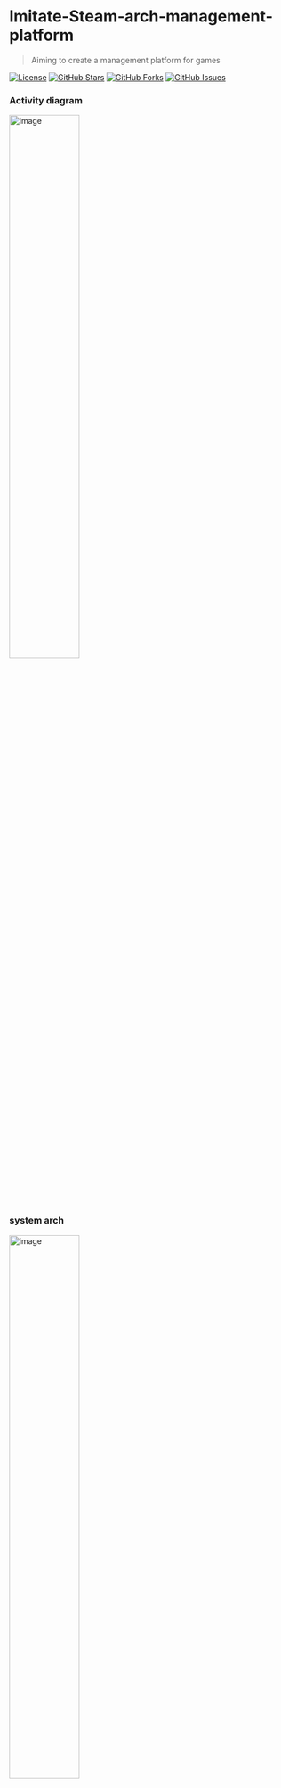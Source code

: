 # Imitate-Steam-arch-management-platform
> Aiming to create a management platform for games

 [![License](https://img.shields.io/badge/License-MIT-blue.svg)](LICENSE)
[![GitHub Stars](https://img.shields.io/github/stars/chris911024/Embedded-Linux-kernel?style=flat&label=Stars)](https://github.com/chris911024/Embedded-Linux-kernel/stargazers)
[![GitHub Forks](https://img.shields.io/github/forks/chris911024/Embedded-Linux-kernel?style=flat&label=Forks)](https://github.com/chris911024/Embedded-Linux-kernel/network/members)
[![GitHub Issues](https://img.shields.io/github/issues/chris911024/Embedded-Linux-kernel?style=flat&label=Issues)](https://github.com/chris911024/Embedded-Linux-kernel/issues)

### Activity diagram
<img width="50%" alt="image" src="https://github.com/CHUNG-HAO/Imitate-Steam-arch-management-platform/assets/67829896/10158926-6e57-4302-8090-823ef89e8839">


### system arch

<img width="50%" alt="image" src="https://github.com/CHUNG-HAO/Imitate-Steam-arch-management-platform/assets/67829896/de15b6e4-fed8-442c-9073-3247bc5483b4">

### System Design  - C4 model
> L1
<img width="50%" alt="image" src="https://github.com/CHUNG-HAO/Imitate-Steam-arch-management-platform/assets/67829896/1d092916-b3de-4559-822f-4e75d726f485">

> L2
<img width="50%" alt="image" src="https://github.com/CHUNG-HAO/Imitate-Steam-arch-management-platform/assets/67829896/15e021a7-7415-41a6-8a16-f91bdde975f2">

> L3
<img width="50%" alt="image" src="https://github.com/CHUNG-HAO/Imitate-Steam-arch-management-platform/assets/67829896/4e9142dc-bd39-4e5d-bfe6-b0ef07da94c9">



### high Level Class Diagram

<img width="50%" alt="image" src="https://github.com/CHUNG-HAO/Imitate-Steam-arch-management-platform/assets/67829896/a678d0be-67e7-49f8-b92a-8cabf6dc27b7">

### System Sequence Diagram

<img width="50%" alt="image" src="https://github.com/CHUNG-HAO/Imitate-Steam-arch-management-platform/assets/67829896/33b1c260-9f70-4b51-aadd-338280fcc6f7">

### System Deployment Diagram

<img width="50%" alt="image" src="https://github.com/CHUNG-HAO/Imitate-Steam-arch-management-platform/assets/67829896/e7289b6a-8d7e-4359-b95b-2c68a7c4d263">



### Use case

<img width="50%" alt="image" src="https://github.com/CHUNG-HAO/Imitate-Steam-arch-management-platform/assets/67829896/e6b049eb-e07c-4b4d-8ea9-5787eec18f9e">

### How to use
 https://e092-140-127-74-142.ngrok-free.app

<img width="50%" alt="image" src="https://github.com/CHUNG-HAO/Imitate-Steam-arch-management-platform/assets/67829896/8929fa98-ed37-483b-b62d-2410769f0082"> <br>

### front-end
> 1. Framwwork - Bootstrap, Ajax and JQuery <br>

> 主畫面 - 玩家

<img width="50%" alt="image" src="https://github.com/CHUNG-HAO/Imitate-Steam-arch-management-platform/assets/67829896/0126cb0a-f026-4aea-b129-a7f42c67cf9d"> <br>

<img width="50%" alt="image" src="https://github.com/CHUNG-HAO/Imitate-Steam-arch-management-platform/assets/67829896/a5d05be0-6d07-4cfb-8b43-9c86e39945fb"> <br>

<img width="50%" alt="image" src="https://github.com/CHUNG-HAO/Imitate-Steam-arch-management-platform/assets/67829896/51d1b80a-ad8b-4064-8761-b01080e13027"> <br>

<img width="50%" alt="image" src="https://github.com/CHUNG-HAO/Imitate-Steam-arch-management-platform/assets/67829896/7c2e42db-5fd7-4111-b0d6-c119a95de770"> <br>

<img width="50%" alt="image" src="https://github.com/CHUNG-HAO/Imitate-Steam-arch-management-platform/assets/67829896/8c569198-2105-42cc-81d5-2b28320d2c3b">

<img width="50%" alt="image" src="https://github.com/CHUNG-HAO/Imitate-Steam-arch-management-platform/assets/67829896/27456c74-5936-4e75-8cca-5688cd72bc5b">

<img width="50%" alt="image" src="https://github.com/CHUNG-HAO/Imitate-Steam-arch-management-platform/assets/67829896/f0d4713d-a810-46bc-8f1f-7b42b61d82c6">

<img width="50%" alt="image" src="https://github.com/CHUNG-HAO/Imitate-Steam-arch-management-platform/assets/67829896/bbd9f93a-76b8-4182-9c1e-1866b11535c1">

<img width="50%" alt="image" src="https://github.com/CHUNG-HAO/Imitate-Steam-arch-management-platform/assets/67829896/0ce8d578-7e96-4988-ae0a-8db217c2d735">

<img width="50%" alt="image" src="https://github.com/CHUNG-HAO/Imitate-Steam-arch-management-platform/assets/67829896/0fd615e4-7581-4312-9379-f781dd412020">

<img width="50%" alt="image" src="https://github.com/CHUNG-HAO/Imitate-Steam-arch-management-platform/assets/67829896/dcf75fac-4fdb-492f-b086-a5c5e512c7b9">
<br>

> 經過改變後：

<img width="50%" alt="image" src="https://github.com/CHUNG-HAO/Imitate-Steam-arch-management-platform/assets/67829896/c6d2a029-e685-4bdc-8e35-b1feb3ec99aa">
<img width="50%" alt="image" src="https://github.com/CHUNG-HAO/Imitate-Steam-arch-management-platform/assets/67829896/a2d7c436-74e3-4506-8d07-d0e1c7a10793">
<img width="50%" alt="image" src="https://github.com/CHUNG-HAO/Imitate-Steam-arch-management-platform/assets/67829896/30d43a62-7de6-41e6-83c1-6d9b146ecd3d">

<br>

> 聯盟者：

<img width="50%" alt="image" src="https://github.com/CHUNG-HAO/Imitate-Steam-arch-management-platform/assets/67829896/f378bb57-63d4-42e7-82a8-de28e7bef4a4">
<img width="50%" alt="image" src="https://github.com/CHUNG-HAO/Imitate-Steam-arch-management-platform/assets/67829896/758d9510-16b3-464e-8f8f-d6f9ceb056fa">

<br>

> 廣告商：

<img width="50%" alt="image" src="https://github.com/CHUNG-HAO/Imitate-Steam-arch-management-platform/assets/67829896/19a06d31-0c7a-4fe2-9744-a433d6106b10">
<img width="50%" alt="image" src="https://github.com/CHUNG-HAO/Imitate-Steam-arch-management-platform/assets/67829896/687d5fdf-f11e-47a1-b00a-0ad199b5c995">
<img width="50%" alt="image" src="https://github.com/CHUNG-HAO/Imitate-Steam-arch-management-platform/assets/67829896/415f4de2-0a23-4789-97ab-ba657e848390">


### back-end
> 1. Framwwork - node.js (Express)
### UnitTest
> 1. UnitTest - mocha (backendend) and chai (front-end)

### Database
> 1. Database - SQLite
<img width="50%" alt="image" src="https://github.com/CHUNG-HAO/Imitate-Steam-arch-management-platform/assets/67829896/86467caa-55e2-48df-90cd-89e807340bc6">

### Http
> 1. CORS（跨來源資源共享）是瀏覽器技術規範，用來傳輸 HTTP 標頭 (en-US)，判斷阻擋或允許不同來源網域的資源存取。

### CI/CD
> 1. github Action CI

### deploy
> 1. Ngrok
